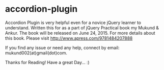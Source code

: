 # accordion-plugin
Accordion Plugin is very helpful even for a novice jQuery learner to understand. 
Written this for as a part of jQuery Practical book my Mukund &amp; Ankur.
The book will be released on June 24, 2015. For more details about this book. Please visit http://www.apress.com/9781484207888

If you find any issue or need any help, connect by email: mukund002(at)gmail(dot)com.

Thanks for Reading! Have a great Day... :)
